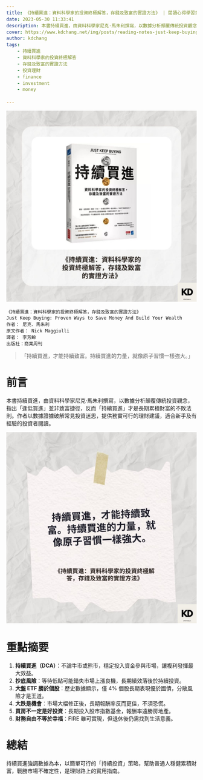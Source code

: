 ```yaml
---
title: 《持續買進：資料科學家的投資終極解答，存錢及致富的實證方法》 | 閱讀心得學習筆記
date: 2023-05-30 11:33:41
description: 本書持續買進，由資料科學家尼克·馬朱利撰寫，以數據分析顛覆傳統投資觀念，指出「逢低買進」並非致富捷徑，反而「持續買進」才是長期累積財富的不敗法則。作者以數據證據破解常見投資迷思，提供務實可行的理財建議，適合新手及有經驗的投資者閱讀。
cover: https://www.kdchang.net/img/posts/reading-notes-just-keep-buying-proven-ways-to-save-money-and-build-your-wealth-1.jpg
author: kdchang
tags: 
    - 持續買進
    - 資料科學家的投資終極解答
    - 存錢及致富的實證方法
    - 投資理財
    - finance
    - investment
    - money

---
```


![](img/posts/reading-notes-just-keep-buying-proven-ways-to-save-money-and-build-your-wealth-1.jpg)

```
《持續買進：資料科學家的投資終極解答，存錢及致富的實證方法》
Just Keep Buying: Proven Ways to Save Money And Build Your Wealth
作者： 尼克．馬朱利  
原文作者： Nick Maggiulli
譯者： 李芳齡
出版社：商業周刊
```

>「持續買進，才能持續致富。持續買進的力量，就像原子習慣一樣強大。」

# 前言  
本書持續買進，由資料科學家尼克·馬朱利撰寫，以數據分析顛覆傳統投資觀念，指出「逢低買進」並非致富捷徑，反而「持續買進」才是長期累積財富的不敗法則。作者以數據證據破解常見投資迷思，提供務實可行的理財建議，適合新手及有經驗的投資者閱讀。

![](img/posts/reading-notes-just-keep-buying-proven-ways-to-save-money-and-build-your-wealth-2.jpg)

# 重點摘要  
1. **持續買進（DCA）**：不論牛市或熊市，穩定投入資金參與市場，讓複利發揮最大效益。  
2. **抄底風險**：等待低點可能錯失市場上漲良機，長期績效落後於持續投資。  
3. **大盤 ETF 勝於個股**：歷史數據顯示，僅 4% 個股長期表現優於國債，分散風險才是王道。
4. **大跌是機會**：市場大幅修正後，長期報酬率反而更佳，不須恐慌。
5. **買房不一定是好投資**：長期投入股市指數基金，報酬率遠勝房地產。
6. **財務自由不等於幸福**：FIRE 雖可實現，但退休後仍需找到生活意義。

# 總結  
持續買進強調數據為本，以簡單可行的「持續投資」策略，幫助普通人穩健累積財富，戰勝市場不確定性，是理財路上的實用指南。